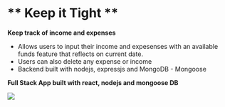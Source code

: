 # ** Keep it Tight **

**Keep track of income and expenses**

- Allows users to input their income and expesenses with an available funds feature that reflects on current date.
- Users can also delete any expense or income
- Backend built with nodejs, expressjs and MongoDB - Mongoose

**Full Stack App built with react, nodejs and mongoose DB**

![](Keep_it_tight.gif)